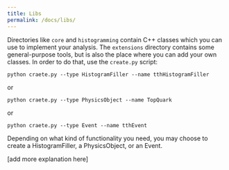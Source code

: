 ```yaml
---
title: Libs
permalink: /docs/libs/
---
```


Directories like `core` and `histogramming` contain C++ classes which you can use to implement your analysis. The `extensions` directory contains some general-purpose tools, but is also the place where you can add your own classes. In order to do that, use the `create.py` script:

```
python craete.py --type HistogramFiller --name tthHistogramFiller
```

or

```
python craete.py --type PhysicsObject --name TopQuark
```

or

```
python craete.py --type Event --name tthEvent
```

Depending on what kind of functionality you need, you may choose to create a HistogramFiller, a PhysicsObject, or an Event.

[add more explanation here]